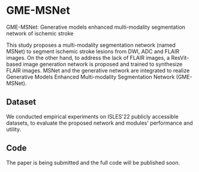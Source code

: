# GME-MSNet
GME-MSNet: Generative models enhanced multi-modality segmentation network of ischemic stroke

This study proposes a multi-modality segmentation network (named MSNet) to segment ischemic stroke lesions from DWI, ADC and FLAIR images. 
On the other hand, to address the lack of FLAIR images, a ResVit-based image generation network is proposed and trained to synthesize FLAIR images. MSNet and the generative network are integrated to realize Generative Models Enhanced Multi-modality Segmentation Network (GME-MSNet).


## Dataset 
We conducted empirical experiments on ISLES'22 publicly accessible datasets, to evaluate the proposed network and modules' performance and utility.


## Code
The paper is being submitted and the full code will be published soon.
